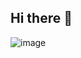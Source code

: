 ## Hi there 👋

![image](https://user-images.githubusercontent.com/97213130/164888121-e0fc822c-21b8-428a-ad18-642fe70e2bba.png)
